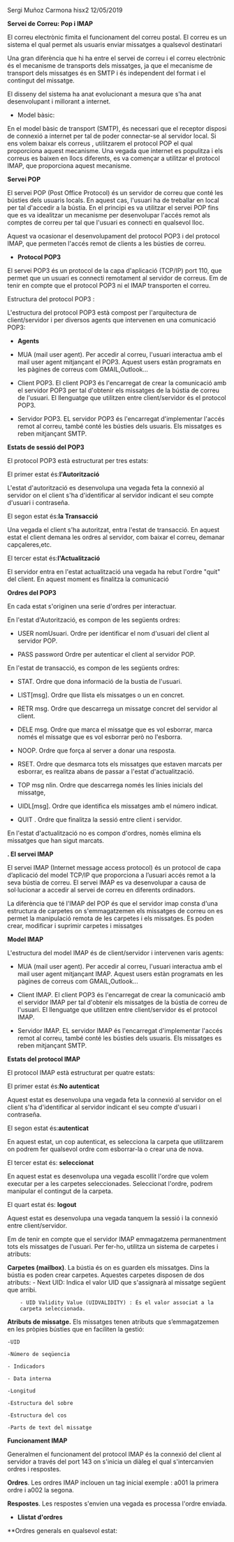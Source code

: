Sergi Muñoz Carmona
hisx2 12/05/2019

**Servei de Correu: Pop i IMAP**

El correu electrònic fimita el funcionament del correu postal.
El correu es un sistema el qual permet als usuaris enviar missatges a 
qualsevol destinatari

Una gran diferència que hi ha entre el servei de correu i el correu
electrònic és el mecanisme de transports dels missatges, ja que el mecanisme
de transport dels missatges és en SMTP i és independent del format i el 
contingut del missatge.

El disseny del sistema  ha anat evolucionant a mesura que s'ha anat desenvolupant i
millorant a internet.

* Model bàsic:

En el model bàsic de transport (SMTP), és necessari que el receptor 
disposi de connexió a internet per tal de poder connectar-se al servidor
local. Si ens volem baixar els correus , utilitzarem el protocol POP el qual
proporciona aquest mecanisme. Una vegada que internet es populitza i els correus 
es baixen en llocs diferents, es va començar a utilitzar el protocol IMAP, que
proporciona aquest mecanisme.


**Servei POP**

El servei POP (Post Office Protocol) és un servidor de correu que
conté les bústies dels usuaris locals. En aquest cas, l'usuari ha de 
treballar en local per tal d'accedir a la bústia. En el principi es va
utilitzar el servei POP fins que es va idealitzar un mecanisme per 
desenvolupar l'accés remot als comptes de correu per tal que l'usuari
es connecti en qualsevol lloc. 

Aquest va ocasionar el desenvolupament del protocol POP3 i del protocol IMAP, 
que permeten l'accés remot de clients a les bústies de correu.

* **Protocol POP3**

El servei POP3 és un protocol de la capa d'aplicació (TCP/IP) port 110, que
permet que un usuari es connecti remotament al servidor de correus. Em de tenir
en compte que el protocol POP3 ni el IMAP transporten el correu.

Estructura del protocol POP3 :

L'estructura del protocol POP3 està compost per l'arquitectura de client/servidor
i per diversos agents que intervenen en una comunicació POP3:

* **Agents**

* MUA (mail user agent). Per accedir al correu, l'usuari interactua amb el mail 
user agent mitjançant el POP3. Aquest users estàn programats en les pàgines 
de correus com GMAIL,Outlook...

* Client POP3. El client POP3 és l'encarregat de crear la comunicació amb 
el servidor POP3 per tal d'obtenir els missatges de la bústia de correu
de l'usuari. El llenguatge que utilitzen entre client/servidor és
el protocol POP3.


* Servidor POP3. EL servidor POP3 és l'encarregat d'implementar l'accés 
remot al correu, també conté les bústies dels usuaris. Els missatges
es reben mitjançant SMTP.

**Estats de sessió del POP3**

El protocol POP3 està estructurat per tres estats:

El primer estat és:**l'Autorització**

L'estat d'autorització es desenvolupa una vegada feta la connexió al servidor
on el client s'ha d'identificar al servidor indicant el seu compte d'usuari
i contraseña.

El segon estat és:**la Transacció**

Una vegada el client s'ha autoritzat, entra l'estat de transacció. En
aquest estat el client demana les ordres al servidor, com baixar el correu,
demanar capçaleres,etc. 

El tercer estat és:**l'Actualització**

El servidor entra en l'estat actualització una vegada ha rebut l'ordre
"quit" del client. En aquest moment es finalitza la comunicació


**Ordres del POP3**

En cada estat s'originen una serie d'ordres per interactuar.

En l'estat d'Autorització, es compon de les següents ordres:

* USER nomUsuari. Ordre per identificar el  nom d'usuari del client al servidor POP.

* PASS password Ordre per autenticar el client al servidor POP.


En l'estat de transacció, es compon de les següents ordres:

* STAT. Ordre que dona informació de la bustia de l'usuari.

* LIST[msg]. Ordre que llista els missatges o un en concret.

* RETR msg. Ordre que descarrega un missatge concret del servidor
al client.

* DELE msg. Ordre que marca el missatge que es vol esborrar, marca
només el missatge que es vol esborrar però no l'esborra.

* NOOP. Ordre que força al server a donar una resposta.

* RSET. Ordre que desmarca tots els missatges que estaven marcats per esborrar,
 es realitza abans de passar a l'estat d'actualització.
 
* TOP msg nlin. Ordre que descarrega només les línies inicials del missatge,

* UIDL[msg]. Ordre que identifica els missatges amb el número indicat.

* QUIT . Ordre que finalitza la sessió entre client i servidor.

En l'estat d'actualització no es compon d'ordres, nomès elimina els missatges
que han sigut marcats.


**. El servei IMAP**

El servei IMAP (Internet message access protocol) és un protocol de capa 
d’aplicació del model TCP/IP que proporciona a l’usuari accés remot a la 
seva bústia de correu. El servei IMAP es va desenvolupar a causa de sol·lucionar
a accedir al servei de correu en diferents ordinadors.

La diferència que té l'IMAP del POP és que el servidor imap consta d'una
estructura de carpetes on s'emmagatzemen els missatges de correu on 
es permet la manipulació remota de les carpetes i els missatges.
Es poden crear, modificar i suprimir carpetes i missatges


**Model IMAP**

L'estructura del model IMAP és de client/servidor i intervenen varis agents:

* MUA (mail user agent). Per accedir al correu, l'usuari interactua amb el mail 
user agent mitjançant IMAP. Aquest users estàn programats en les pàgines 
de correus com GMAIL,Outlook...

* Client IMAP. El client POP3 és l'encarregat de crear la comunicació amb 
el servidor IMAP per tal d'obtenir els missatges de la bústia de correu
de l'usuari. El llenguatge que utilitzen entre client/servidor és
el protocol IMAP.


* Servidor IMAP. EL servidor IMAP és l'encarregat d'implementar l'accés 
remot al correu, també conté les bústies dels usuaris. Els missatges
es reben mitjançant SMTP.


**Estats del protocol IMAP**

El protocol IMAP està estructurat per quatre estats:


El primer estat és:**No autenticat** 

Aquest estat es desenvolupa una vegada feta la connexió al servidor
on el client s'ha d'identificar al servidor indicant el seu compte d'usuari
i contraseña.

El segon estat és:**autenticat**

En aquest estat, un cop autenticat, es selecciona la carpeta que utilitzarem
on podrem fer qualsevol ordre com esborrar-la o crear una de nova.

El tercer estat és: **seleccionat**

En aquest estat es desenvolupa una vegada escollit l'ordre que volem 
executar per a les carpetes seleccionades. Seleccionat l'ordre,
podrem manipular el contingut de la carpeta.

El quart estat és: **logout**

Aquest estat es desenvolupa una vegada tanquem la sessió i la connexió
entre client/servidor.

Em de tenir en compte que el servidor IMAP emmagatzema permanentment
tots els missatges de l'usuari. Per fer-ho, utilitza un sistema de carpetes
i atributs:

**Carpetes (mailbox)**. La bústia és on es guarden els missatges. Dins
la bústia es poden crear carpetes. Aquestes carpetes disposen de dos
atributs:
		- Next UID: Indica el valor UID que s'assignarà al missatge
		següent que arribi.
		
		- UID Validity Value (UIDVALIDITY) : És el valor associat a la 
		carpeta seleccionada.
		
**Atributs de missatge.** Els missatges tenen atributs que s’emmagatzemen
en les pròpies bústies que en faciliten la gestió:


	-UID
	
	-Número de seqüencia
	
	- Indicadors
	
	- Data interna
	
	-Longitud
	
	-Estructura del sobre
	
	-Estructura del cos
	
	-Parts de text del missatge
	
	
	
**Funcionament IMAP**

Generalmen el funcionament del protocol IMAP és la connexió del
client al servidor a través del port 143 on s'inicia un diàleg el 
qual s'intercanvien ordres i respostes.

**Ordres**. Les ordres IMAP inclouen un tag inicial exemple : a001
la primera ordre i a002 la segona.

**Respostes**. Les respostes s'envien una vegada es processa l'ordre
enviada.

* **Llistat d'ordres** 

**Ordres generals en qualsevol estat:



